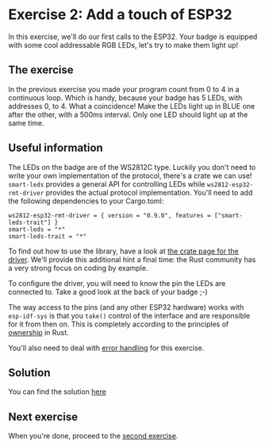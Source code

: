 # Exercise 2: Add a touch of ESP32

In this exercise, we'll do our first calls to the ESP32. Your badge is equipped with some cool addressable RGB LEDs,
let's try to make them light up!

## The exercise

In the previous exercise you made your program count from 0 to 4 in a continuous loop. Which is handy, because your
badge has 5 LEDs, with addresses 0, to 4. What a coincidence! Make the LEDs light up in BLUE one after the other, with a
500ms interval. Only one LED should light up at the same time.

## Useful information

The LEDs on the badge are of the WS2812C type. Luckily you don't need to write your own implementation of the protocol,
there's a crate we can use! `smart-leds` provides a general API for controlling LEDs while `ws2812-esp32-rmt-driver`
provides the actual protocol implementation. You'll need to add the following dependencies to your Cargo.toml:

```
ws2812-esp32-rmt-driver = { version = "0.9.0", features = ["smart-leds-trait"] }
smart-leds = "*"
smart-leds-trait = "*"
```

To find out how to use the library, have a look at
[the crate page for the driver](https://crates.io/crates/ws2812-esp32-rmt-driver). We'll provide this additional hint
a final time: the Rust community has a very strong focus on coding by example.

To configure the driver, you will need to know the pin the LEDs are connected to. Take a good look at the back of your
badge ;-)

The way access to the pins (and any other ESP32 hardware) works with `esp-idf-sys` is that you `take()` control of the
interface and are responsible for it from then on. This is completely according to the principles of
[ownership](https://doc.rust-lang.org/book/ch04-01-what-is-ownership.html) in Rust.

You'll also need to deal with [error handling](https://doc.rust-lang.org/book/ch09-00-error-handling.html) for this
exercise.

## Solution

You can find the solution [here](./solution)

## Next exercise

When you're done, proceed to the [second exercise](../exercise_3).
